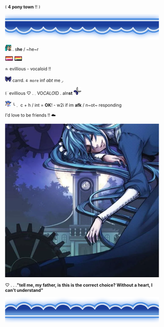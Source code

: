 ꒰  **4 pony town** !!    ꒱

 ![image alt](https://github.com/ellukaswife/ellukaswife/blob/9f15cec7436ef198b33f9d34990f7cb5a72f3467/blueheaderupside.webp)

 ![image alt](https://github.com/ellukaswife/ellukaswife/blob/88d6ec6a6b8d78d4a664e4fce5adedd53c1f17bf/mikutinyshockedpixel.png)  .   s**he**    /    ~he~r

 ![image alt](https://github.com/ellukaswife/ellukaswife/blob/044486f33c0d59c28f9712150c59f992b68feff8/lesbflaggpixel.png)
 ![image alt](https://github.com/ellukaswife/ellukaswife/blob/03bf3383fa7b90c57e763b53e284415c825a6e16/lithromanticflagpixel.png)       
 
  ᨑ  evillious  -  vocaloid  !!

 ![image alt](https://github.com/ellukaswife/ellukaswife/blob/10ef73b49c72656b0f9eb1837359f359ec4e1242/darkbluebowgif.gif) carrd. `4 more` inf *abt* me  ◞ 
 
   ꒰ ׂ evillious  ♡     .      𓈒  VO*CALO*ID   .   aln**st**  ![image alt](https://github.com/ellukaswife/ellukaswife/blob/de5fa712bd6a667e7312c6445a50115802f94f1f/IMG_3501.gif)

![image alt](https://github.com/ellukaswife/ellukaswife/blob/ba1d3d1e69d8b4109854f608cdea4643edb70283/kaitotinypixel.gif)  ╰﹒ c + h     /    int  =  __OK__!   -  w2i if im **afk** / n~ot~ responding  

  I'd love to be friends !! ☁️

![image alt](https://github.com/ellukaswife/ellukaswife/blob/484a99615048c03226a63c2bea98c3d4254e3cb2/Screenshot%202025-04-22%20214010.png)

♡   .   .   .**"tell me, my father, is this is the correct choice? Without a heart, I can't understand"**

 ![image alt](https://github.com/ellukaswife/ellukaswife/blob/64189302666548b3423a06b332a2ffec369c3cce/blueheaderdownside.webp)
